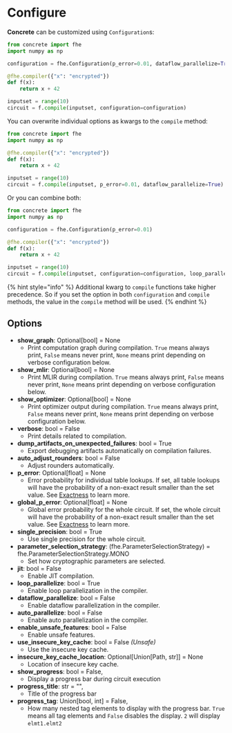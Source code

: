 # Configure

**Concrete** can be customized using `Configuration`s:

```python
from concrete import fhe
import numpy as np

configuration = fhe.Configuration(p_error=0.01, dataflow_parallelize=True)

@fhe.compiler({"x": "encrypted"})
def f(x):
    return x + 42

inputset = range(10)
circuit = f.compile(inputset, configuration=configuration)
```

You can overwrite individual options as kwargs to the `compile` method:

```python
from concrete import fhe
import numpy as np

@fhe.compiler({"x": "encrypted"})
def f(x):
    return x + 42

inputset = range(10)
circuit = f.compile(inputset, p_error=0.01, dataflow_parallelize=True)
```

Or you can combine both:

```python
from concrete import fhe
import numpy as np

configuration = fhe.Configuration(p_error=0.01)

@fhe.compiler({"x": "encrypted"})
def f(x):
    return x + 42

inputset = range(10)
circuit = f.compile(inputset, configuration=configuration, loop_parallelize=True)
```

{% hint style="info" %}
Additional kwarg to `compile` functions take higher precedence. So if you set the option in both `configuration` and `compile` methods, the value in the `compile` method will be used.
{% endhint %}

## Options

* **show\_graph**: Optional\[bool] = None
  * Print computation graph during compilation. `True` means always print, `False` means never print, `None` means print depending on verbose configuration below.
* **show\_mlir**: Optional\[bool] = None
  * Print MLIR during compilation. `True` means always print, `False` means never print, `None` means print depending on verbose configuration below.
* **show\_optimizer**: Optional\[bool] = None
  * Print optimizer output during compilation. `True` means always print, `False` means never print, `None` means print depending on verbose configuration below.
* **verbose**: bool = False
  * Print details related to compilation.
* **dump\_artifacts\_on\_unexpected\_failures**: bool = True
  * Export debugging artifacts automatically on compilation failures.
* **auto\_adjust\_rounders**: bool = False
  * Adjust rounders automatically.
* **p\_error**: Optional\[float] = None
  * Error probability for individual table lookups. If set, all table lookups will have the probability of a non-exact result smaller than the set value. See [Exactness](../getting-started/exactness.md) to learn more.
* **global\_p\_error**: Optional\[float] = None
  * Global error probability for the whole circuit. If set, the whole circuit will have the probability of a non-exact result smaller than the set value. See [Exactness](../getting-started/exactness.md) to learn more.
* **single\_precision**: bool = True
  * Use single precision for the whole circuit.
* **parameter\_selection\_strategy**: (fhe.ParameterSelectionStrategy) = fhe.ParameterSelectionStrategy.MONO
  * Set how cryptographic parameters are selected.
* **jit**: bool = False
  * Enable JIT compilation.
* **loop\_parallelize**: bool = True
  * Enable loop parallelization in the compiler.
* **dataflow\_parallelize**: bool = False
  * Enable dataflow parallelization in the compiler.
* **auto\_parallelize**: bool = False
  * Enable auto parallelization in the compiler.
* **enable\_unsafe\_features**: bool = False
  * Enable unsafe features.
* **use\_insecure\_key\_cache**: bool = False _(Unsafe)_
  * Use the insecure key cache.
* **insecure\_key\_cache\_location**: Optional\[Union\[Path, str]] = None
  * Location of insecure key cache.
* **show\_progress**: bool = False,
  * Display a progress bar during circuit execution
* **progress\_title**: str = "",
  * Title of the progress bar
* **progress\_tag**: Union[bool, int] = False,
  * How many nested tag elements to display with the progress bar. `True` means all tag elements and `False` disables the display. `2` will display `elmt1.elmt2`

